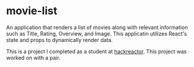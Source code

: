 # movie-list

An application that renders a list of movies along with relevant information such as Title, Rating, Overview, and Image.
This applicatin utilizes React's state and props to dynamically render data.

This is a project I completed as a student at [hackreactor](http://hackreactor.com). This project was worked on with a pair.
